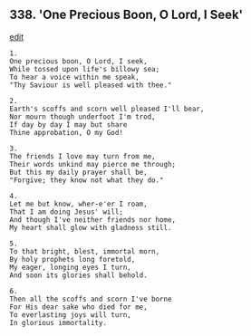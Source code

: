 
## 338.  'One Precious Boon, O Lord, I Seek'
[edit](https://docs.google.com/document/d/1F4Aptx9ejTj76f3OAY8peh1N_2BMrvx5/edit?mode=html)



    1.
    One precious boon, O Lord, I seek, 
    While tossed upon life's billowy sea; 
    To hear a voice within me speak, 
    "Thy Saviour is well pleased with thee." 

    2.
    Earth's scoffs and scorn well pleased I'll bear, 
    Nor mourn though underfoot I'm trod, 
    If day by day I may but share 
    Thine approbation, O my God! 

    3.
    The friends I love may turn from me, 
    Their words unkind may pierce me through; 
    But this my daily prayer shall be, 
    "Forgive; they know not what they do." 

    4.
    Let me but know, wher-e'er I roam, 
    That I am doing Jesus' will; 
    And though I've neither friends nor home, 
    My heart shall glow with gladness still. 

    5.
    To that bright, blest, immortal morn, 
    By holy prophets long foretold, 
    My eager, longing eyes I turn, 
    And soon its glories shall behold. 

    6.
    Then all the scoffs and scorn I've borne 
    For His dear sake who died for me, 
    To everlasting joys will turn, 
    In glorious immortality.
